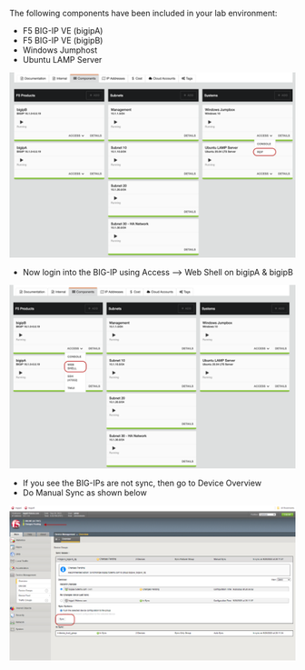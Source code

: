 
The following components have been included in your lab environment:

- F5 BIG-IP VE (bigipA)
- F5 BIG-IP VE (bigipB)
- Windows Jumphost
- Ubuntu LAMP Server


![RDP into Windows Machine](../docs/rdp.png)

- Now login into the BIG-IP using Access --> Web Shell on bigipA & bigipB

![Login into bigipA & bigipB](../docs/accessbigip.png)

- If you see the BIG-IPs are not sync, then go to Device Overview 
- Do Manual Sync as shown below

![Do Manual Sync](../docs/sync.png)
